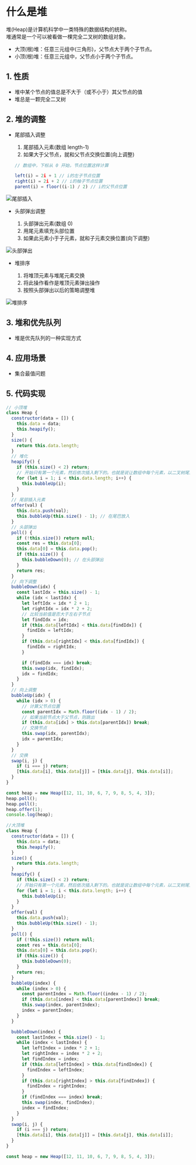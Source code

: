 # 什么是堆

堆(Heap)是计算机科学中一类特殊的数据结构的统称。<br/>
堆通常是一个可以被看做一棵完全二叉树的数组对象。

- 大顶(根)堆：任意三元组中(三角形)，父节点大于两个子节点。
- 小顶(根)堆：任意三元组中，父节点小于两个子节点。

## 1. 性质

- 堆中某个节点的值总是不大于（或不小于）其父节点的值
- 堆总是一颗完全二叉树

## 2. 堆的调整

- 尾部插入调整

  1. 尾部插入元素(数组 length-1)
  2. 如果大于父节点，就和父节点交换位置(向上调整)

  ```javascript
  // 数组中，下标从 0 开始，节点位置这样计算

  left(i) = 2i + 1 // i的左子节点位置
  right(i) = 2i + 2 // i的柚子节点位置
  parent(i) = floor((i-1) / 2) // i的父节点位置
  ```

![尾部插入](../assets/images/minHeap.png)

- 头部弹出调整

  1. 头部弹出元素(数组 0)
  2. 用尾元素填充头部位置
  3. 如果此元素小于子元素，就和子元素交换位置(向下调整)

![头部弹出](../assets/images/maxHeap.png)

- 堆排序

  1. 将堆顶元素与堆尾元素交换
  2. 将此操作看作是堆顶元素弹出操作
  3. 按照头部弹出以后的策略调整堆

![堆排序](../assets/images/sortHeap.png)

## 3. 堆和优先队列

- 堆是优先队列的一种实现方式

## 4. 应用场景

- 集合最值问题

## 5. 代码实现

```javascript
// 小顶堆
class Heap {
  constructor(data = []) {
    this.data = data;
    this.heapify();
  }
  size() {
    return this.data.length;
  }
  // 堆化
  heapify() {
    if (this.size() < 2) return;
    // 开始只有第一个元素，然后依次插入剩下的。也就是说让数组中每个元素，以二叉树尾部插入调整方式，重新排序
    for (let i = 1; i < this.data.length; i++) {
      this.bubbleUp(i);
    }
  }
  // 尾部插入元素
  offer(val) {
    this.data.push(val);
    this.bubbleUp(this.size() - 1); // 在尾巴放入
  }
  // 头部弹出
  poll() {
    if (!this.size()) return null;
    const res = this.data[0];
    this.data[0] = this.data.pop();
    if (this.size()) {
      this.bubbleDown(0); // 在头部弹出
    }
    return res;
  }
  // 向下调整
  bubbleDown(idx) {
    const lastIdx = this.size() - 1;
    while (idx < lastIdx) {
      let leftIdx = idx * 2 + 1;
      let rightIdx = idx * 2 + 2;
      // 比较当前值是否大于左右子节点
      let findIdx = idx;
      if (this.data[leftIdx] < this.data[findIdx]) {
        findIdx = leftIdx;
      }
      if (this.data[rightIdx] < this.data[findIdx]) {
        findIdx = rightIdx;
      }

      if (findIdx === idx) break;
      this.swap(idx, findIdx);
      idx = findIdx;
    }
  }
  // 向上调整
  bubbleUp(idx) {
    while (idx > 0) {
      // 计算父节点位置
      const parentIdx = Math.floor((idx - 1) / 2);
      // 如果当前节点大于父节点，则跳出
      if (this.data[idx] > this.data[parentIdx]) break;
      // 交换节点
      this.swap(idx, parentIdx);
      idx = parentIdx;
    }
  }
  // 交换
  swap(i, j) {
    if (i === j) return;
    [this.data[i], this.data[j]] = [this.data[j], this.data[i]];
  }
}

const heap = new Heap([12, 11, 10, 6, 7, 9, 8, 5, 4, 3]);
heap.poll();
heap.poll();
heap.offer(1);
console.log(heap);
```

```javascript
//大顶堆
class Heap {
  constructor(data = []) {
    this.data = data;
    this.heapify();
  }
  size() {
    return this.data.length;
  }
  heapify() {
    if (this.size() < 2) return;
    // 开始只有第一个元素，然后依次插入剩下的。也就是说让数组中每个元素，以二叉树尾部插入调整方式，重新排序
    for (let i = 1; i < this.data.length; i++) {
      this.bubbleUp(i);
    }
  }
  offer(val) {
    this.data.push(val);
    this.bubbleUp(this.size() - 1);
  }
  poll() {
    if (!this.size()) return null;
    const res = this.data[0];
    this.data[0] = this.data.pop();
    if (this.size()) {
      this.bubbleDown(0);
    }
    return res;
  }
  bubbleUp(index) {
    while (index > 0) {
      const parentIndex = Math.floor((index - 1) / 2);
      if (this.data[index] < this.data[parentIndex]) break;
      this.swap(index, parentIndex);
      index = parentIndex;
    }
  }

  bubbleDown(index) {
    const lastIndex = this.size() - 1;
    while (index < lastIndex) {
      let leftIndex = index * 2 + 1;
      let rightIndex = index * 2 + 2;
      let findIndex = index;
      if (this.data[leftIndex] > this.data[findIndex]) {
        findIndex = leftIndex;
      }
      if (this.data[rightIndex] > this.data[findIndex]) {
        findIndex = rightIndex;
      }
      if (findIndex === index) break;
      this.swap(index, findIndex);
      index = findIndex;
    }
  }
  swap(i, j) {
    if (i === j) return;
    [this.data[i], this.data[j]] = [this.data[j], this.data[i]];
  }
}

const heap = new Heap([12, 11, 10, 6, 7, 9, 8, 5, 4, 3]);
```
